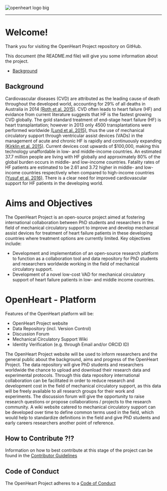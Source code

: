 ![openheart logo big](https://cloud.githubusercontent.com/assets/29052135/26570534/7620fae6-4554-11e7-8481-e0dfbe25eb17.PNG)

---

# Welcome!
Thank you for visiting the OpenHeart Project repository on GitHub.

This document (the README.md file) will give you some information about the project.

* [Background](#Background)

## Background
Cardiovascular diseases (CVD) are attributed as the leading cause of death throughout the developed world, accounting for 29% of all deaths in Australia in 2014 [(Roth et al. 2015)](http://circ.ahajournals.org/content/132/17/1667). CVD often leads to heart failure (HF) and evidance from current literature suggests that HF is the fastest growing CVD globally. The gold standard treatment of end-stage heart failure (HF) is heart transplantation; however in 2013 only 4500 transplantations were performed worldwide [(Lund et al. 2015)](http://www.jhltonline.org/article/S1053-2498(15)01378-9/abstract), thus the use of mechanical circulatory support through ventricular assist devices (VADs) in the management of acute and chronic HF is rapidly and continuously expanding [(Kirklin et al. 2015)](http://www.jhltonline.org/article/S1053-2498(15)01450-3/abstract). Current devices cost upwards of $100,000, making this technology unaffordable in low- and middle-income countries. An estimated 37.7 million people are living with HF globally and approximately 80% of the global burden occurs in middle- and low-income countries. Fatality rates of HF patients are estimated to be 2.61 and 3.72 higher in middle- and low-income countries respectively when compared to high-income countries [(Yusuf et al. 2016)](http://www.nejm.org/doi/full/10.1056/NEJMoa1311890). There is a clear need for improved cardiovascular support for HF patients in the developing world.


# Aims and Objectives

The OpenHeart Project is an open-source project aimed at fostering international collaboration between PhD students and researchers in the field of mechanical circulatory support to improve and develop mechanical assist devices for treatment of heart failure patients in these developing countries where treatment options are currently limited. Key objectives include:

*	Development and implementation of an open-source research platform to function as a collaboration tool and data repository for PhD students and researchers worldwide working in the field of mechanical circulatory support.
*	Development of a novel low-cost VAD for mechanical circulatory support of heart failure patients in low- and middle income countries.


# OpenHeart - Platform
Features of the OpenHeart platform will be:

*	OpenHeart Project website
*	Data Repository (incl. Version Control)
*	Discussion Forum
*	Mechanical Circulatory Support Wiki
*	Identity Verification (e.g. through Email and/or ORCID ID)

The OpenHeart Project website will be used to inform researchers and the general public about the background, aims and progress of the OpenHeart Project. The data repository will give PhD students and researchers worldwide the chance to upload and download their research data and experimental protocols. Through this data repository international collaboration can be facilitated in order to reduce research and development cost in the field of mechanical circulatory support, as this data will be freely available to all research groups for their work and experiments. The discussion forum will give the opportunity to raise research questions or propose collaborations / projects to the research community. A wiki website catered to mechanical circulatory support can be developed over time to define common terms used in the field, which would help to standardize definitions in the field and give PhD students and early careers researchers another point of reference.


## How to Contribute ?!?
Information on how to best contribute at this stage of the project can be found in the [Contributor Guidelines](https://github.com/JoPauls/OpenHeart-Project/blob/master/CONTRIBUTOR%20GUIDELINES.md)


## Code of Conduct
The OpenHeart Project adheres to a [Code of Conduct](https://github.com/JoPauls/OpenHeart-Project/blob/master/CODE_OF_CONDUCT.md)
